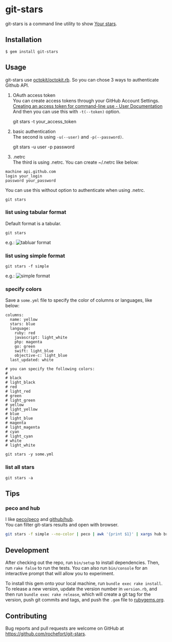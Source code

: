 # git-stars

git-stars is a command line utility to show [Your stars](https://github.com/stars).  

## Installation

    $ gem install git-stars

## Usage

git-stars use [octokit/octokit.rb](https://github.com/octokit/octokit.rb). So you can chose 3 ways to authenticate Github API.  

1. OAuth access token  
You can create access tokens through your GitHub Account Settings.  
[Creating an access token for command-line use - User Documentation](https://help.github.com/articles/creating-an-access-token-for-command-line-use/)
And then you can use this with `-t(--token)` option.

    git stars -t your_access_token

2. basic authentication  
The second is using `-u(--user)` and `-p(--password)`.

    git stars -u user -p password

3. .netrc  
The third is using .netrc.
You can create ~/.netrc like below:
```
machine api.github.com
login your_login
password your_password
```
You can use this without option to authenticate when using .netrc.

    git stars

### list using tabular format
Default format is a tabular.

    git stars

e.g.:
![tabluar format](https://raw.githubusercontent.com/rochefort/git-stars/master/img/git-stars_no_options.png)

### list using simple format

    git stars -f simple

e.g.:
![simple format](https://raw.githubusercontent.com/rochefort/git-stars/master/img/git-stars_tabular.png)

### specify colors

Save a `some.yml` file to specify the color of columns or languages, like below:
```
columns:
  name: yellow
  stars: blue
  language:
    ruby: red
    javascript: light_white
    php: magenta
    go: green
    swift: light_blue
    objective-c: light_blue
  last_updated: white

# you can specify the following colors:
#
# black
# light_black
# red
# light_red
# green
# light_green
# yellow
# light_yellow
# blue
# light_blue
# magenta
# light_magenta
# cyan
# light_cyan
# white
# light_white
```

    git stars -y some.yml


### list all stars

    git stars -a

## Tips

### peco and hub
I like [peco/peco](https://github.com/peco/peco) and [github/hub](https://github.com/github/hub).  
You can filter git-stars results and open with browser.  
```sh
git stars -f simple --no-color | peco | awk '{print $1}' | xargs hub browse
```


## Development

After checking out the repo, run `bin/setup` to install dependencies. Then, run `rake false` to run the tests. You can also run `bin/console` for an interactive prompt that will allow you to experiment.

To install this gem onto your local machine, run `bundle exec rake install`. To release a new version, update the version number in `version.rb`, and then run `bundle exec rake release`, which will create a git tag for the version, push git commits and tags, and push the `.gem` file to [rubygems.org](https://rubygems.org).

## Contributing

Bug reports and pull requests are welcome on GitHub at https://github.com/rochefort/git-stars.
